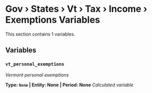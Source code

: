 # Gov › States › Vt › Tax › Income › Exemptions Variables

This section contains 1 variables.

## Variables

### `vt_personal_exemptions`
*Vermont personal exemptions*

**Type: `None` | Entity: None | Period: None**
*Calculated variable*
